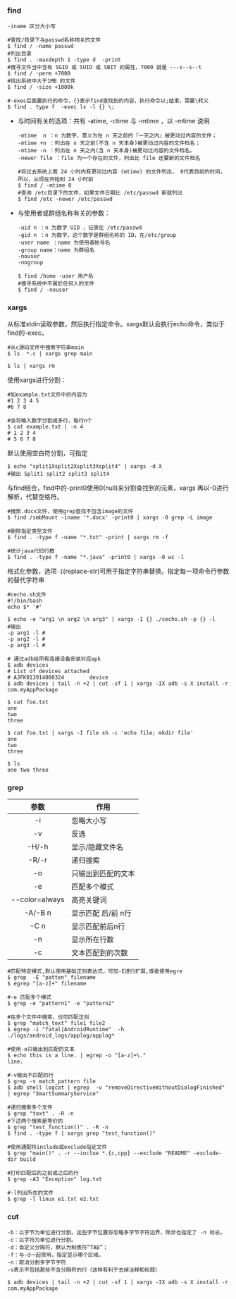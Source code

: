 

### find

```shell
-iname 区分大小写

#查找/目录下与passwd名称相关的文件
$ find / -name passwd
#列出目录
$ find . -maxdepth 1 -type d  -print
#搜寻文件当中含有 SGID 或 SUID 或 SBIT 的属性，7000 就是 ---s--s--t
$ find / -perm +7000
#找出系统中大于1MB 的文件
$ find / -size +1000k

#-exec后面要执行的命令，{}表示find查找到的内容，执行命令以;结束，需要\转义
$ find . type f  -exec ls -l {} \;
```

- 与时间有关的选项：共有 -atime, -ctime 与 -mtime ，以 -mtime 说明

  ```shell
  -mtime  n ：n 为数字，意义为在 n 天之前的『一天之内』被更动过内容的文件；
  -mtime +n ：列出在 n 天之前(不含 n 天本身)被更动过内容的文件档名；
  -mtime -n ：列出在 n 天之内(含 n 天本身)被更动过内容的文件档名。
  -newer file ：file 为一个存在的文件，列出比 file 还要新的文件档名
  
  #将过去系统上面 24 小时内有更动过内容 (mtime) 的文件列出， 0代表目前的时间，所以，从现在开始到 24 小时前
  $ find / -mtime 0
  #查询 /etc目录下的文件，如果文件日期比 /etc/passwd 新就列出
  $ find /etc -newer /etc/passwd
  ```

- 与使用者或群组名称有关的参数：

  ```shell
  -uid n ：n 为数字 UID ，记录在 /etc/passwd 
  -gid n ：n 为数字，这个数字是群组名称的 ID，在/etc/group
  -user name ：name 为使用者帐号名
  -group name：name 为群组名
  -nouser 
  -nogroup   
  
  $ find /home -user 用户名
  #搜寻系统中不属於任何人的文件
  $ find / -nouser
  ```

### xargs

从标准stdin读取参数，然后执行指定命令。xargs默认会执行echo命令，类似于find的-exec。

```shell
#从c源码文件中搜索字符串main
$ ls  *.c | xargs grep main

$ ls | xargs rm
```

使用xargs进行分割：

```shell
#如example.txt文件中的内容为 
#1 2 3 4 5
#6 7 8

#会将输入数字分割成多行，每行n个
$ cat example.txt | -n 4
# 1 2 3 4
# 5 6 7 8
```

默认使用空白符分割，可指定

```shell
$ echo "split1Xsplit2Xsplit3Xsplit4" | xargs -d X
#输出 Split1 split2 split3 split4
```

与find结合，find中的-print0使用0(null)来分割查找到的元素，xargs 再以-0进行解析，代替空格符。

```shell
#搜索.docx文件，使用grep查找不包含image的文件
$ find /smbMount -iname '*.docx' -print0 | xargs -0 grep -L image

#删除指定类型文件
$ find . -type f -name "*.txt" -print | xargs rm -f 

#统计java代码行数
$ find . -type f -name "*.java" -print0 | xargs -0 wc -l
```

格式化参数，选项`-I`(replace-str)可用于指定字符串替换。指定每一项命令行参数的替代字符串

```shell 
#cecho.sh文件
#!/bin/bash
echo $* '#'

$ echo -e "arg1 \n arg2 \n arg3" | xargs -I {} ./cecho.sh -p {} -l
#输出
-p arg1 -l #
-p arg2 -l #
-p arg3 -l #

```

```shell
# 通过adb给所有连接设备安装对应apk
$ adb devices
# List of devices attached
# AJFK013914000324        device
$ adb devices | tail -n +2 | cut -sf 1 | xargs -IX adb -s X install -r com.myAppPackage
```

```shell
$ cat foo.txt
one
two
three

$ cat foo.txt | xargs -I file sh -c 'echo file; mkdir file'
one 
two
three

$ ls 
one two three
```

### grep

|      参数      | 作用               |
| :------------: | ------------------ |
|       -i       | 忽略大小写         |
|       -v       | 反选               |
|     -H/-h      | 显示/隐藏文件名    |
|     -R/-r      | 递归搜索           |
|       -o       | 只输出到匹配的文本 |
|       -e       | 匹配多个模式       |
| --color=always | 高亮关键词         |
|    -A/-B n     | 显示匹配 后/前 n行 |
|      -C n      | 显示匹配前后n行    |
|       -n       | 显示所在行数       |
|       -c       | 文本匹配到的次数   |

```shell
#匹配特定模式,默认使用基础正则表达式，可加-E进行扩展,或者使用egre
$ grep  -E "patten" filename
$ egrep "[a-z]+" filename

#-e 匹配多个模式
$ grep -e "pattern1" -e "pattern2"

#在多个文件中搜索，也可匹配正则
$ grep "match_text" file1 file2
$ egrep -i "fatal|AndroidRuntime"  -h ./logs/android_logs/applog/applog*

#使用-o只输出到匹配的文本
$ echo this is a line. | egrep -o "[a-z]+\."
line.

#-v输出不匹配的行
$ grep -v match_pattern file
$ adb shell logcat | egrep  -v "removeDirectiveWithoutDialogFinished" | egrep "SmartSummaryService"

#递归搜索多个文件
$ grep "text" . -R -n
#下述两个搜索是等价的
$ grep "test_function()" . -R -n
$ find . -type f | xargs grep "test_function()" 

#使用通配符include或exclude指定文件
$ grep "main()" . -r --inclue *.{c,cpp} --exclude "README" -exclude-dir build

#打印匹配后的之前或之后的行
$ grep -A3 "Exception" log.txt

#-l列出所在的文件
$ grep -l linux e1.txt e2.txt
```

### cut

```
-b：以字节为单位进行分割。这些字节位置将忽略多字节字符边界，除非也指定了 -n 标志。 
-c：以字符为单位进行分割。 
-d：自定义分隔符，默认为制表符“TAB”； 
-f：与-d一起使用，指定显示哪个区域。
-n：取消分割多字节字符
-s表示不包括那些不含分隔符的行（这样有利于去掉注释和标题）
```

```shell
$ adb devices | tail -n +2 | cut -sf 1 | xargs -IX adb -s X install -r com.myAppPackage
```
